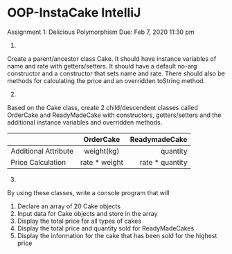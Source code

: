 # OOP-InstaCake IntelliJ

Assignment 1: Delicious Polymorphism					Due: Feb 7, 2020 11:30 pm

1.
Create a parent/ancestor class Cake.
It should have instance variables of name and rate with getters/setters.
It should have a default no-arg constructor and a constructor that sets name and rate.
There should also be methods for calculating the price and an overridden toString method.

 2.
Based on the Cake class, create 2 child/descendent classes called OrderCake and ReadyMadeCake with constructors, getters/setters and the additional instance variables and overridden methods.


| 	        	| OrderCake     | ReadymadeCake    |
| --------------------- |:-------------:| ----------------:|
| Additional Attribute  | weight(kg)    | quantity         |
| Price Calculation     | rate * weight | rate * quantity  |


3.
By using these classes, write a console program that will
1)	Declare an array of 20 Cake objects
2)	Input data for Cake objects and store in the array
3)	Display the total price for all types of cakes
4)	Display the total price and quantity sold for ReadyMadeCakes
5)	Display the information for the cake that has been sold for the highest price
